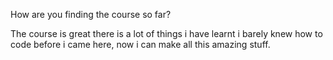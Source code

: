 How are you finding the course so far?

The course is great there is a lot of things i have learnt i barely knew how to code before i came here, now i can make all this amazing stuff.